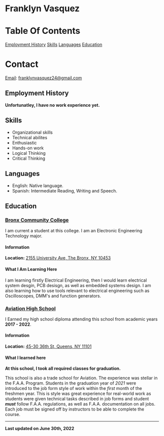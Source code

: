 # Franklyn Vasquez

# Table Of Contents

[Employment History](#employment-history)
[Skills](#skills)
[Languages](#languages)
[Education](#Education)


# Contact

  [Email](franklynvasquez24@gmail.com): franklynvasquez24@gmail.com


## Employment History

  **Unfortunatley, I have no work experience yet.**


## Skills

  - Organizational skills
  - Technical abilites
  - Enthusiastic
  - Hands-on work
  - Logical Thinking
  - Critical Thinking


## Languages

  - English: Native language.
  - Spanish: Intermediate Reading, Writing and Speech.


## Education

### [Bronx Community College](http://www.bcc.cuny.edu/)

  I am current a student at this college. I am an Electronic Engineering Technology major.

#### Information

  **Location:** [2155 University Ave, The Bronx, NY 10453](https://goo.gl/maps/ingAJKij6KvaHfxd6)

#### What I Am Learning Here

  I am learning firstly Electrical Engineering, then I would learn electrical system desgin, PCB
  desisgn, as well as embedded systems design. I am also learning how to use tools relevant to
  electrical engineering such as Oscilloscopes, DMM's and function generators.

### [Aviation High School](https://www.aviationhs.net/)

  I Earned my high school diploma attending this school from academic years **2017 - 2022**.

#### Information

  **Location:** [45-30 36th St, Queens, NY 11101](https://goo.gl/maps/2AUceoaK7MqmmnLa6)

#### What I learned here

  **At this school, I took all required classes for graduation.**

  This school is also a trade school for Aviation. The experience was stellar in the
  F.A.A. Program. Students in the graduation year of *2021* were introduced to the
  job form style of work within the *first* month of the freshmen year. This is style
  was great experience for real-world work as students were given technical tasks described
  in job forms and student ***must*** follow F.A.A. regulations, as well as F.A.A. documentation
  on all jobs. Each job must be signed off by instructors to be able to complete the course.


--------------------

**Last updated on June 30th, 2022**